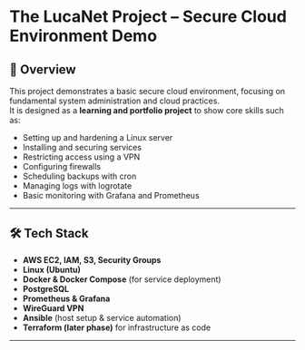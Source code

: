 # The LucaNet Project – Secure Cloud Environment Demo

## 📌 Overview  
This project demonstrates a basic secure cloud environment, focusing on fundamental system administration and cloud practices.  
It is designed as a **learning and portfolio project** to show core skills such as:  
- Setting up and hardening a Linux server  
- Installing and securing services  
- Restricting access using a VPN  
- Configuring firewalls  
- Scheduling backups with cron  
- Managing logs with logrotate  
- Basic monitoring with Grafana and Prometheus  

---

## 🛠️ Tech Stack  
- **AWS EC2, IAM, S3, Security Groups**  
- **Linux (Ubuntu)**  
- **Docker & Docker Compose** (for service deployment)  
- **PostgreSQL**  
- **Prometheus & Grafana**  
- **WireGuard VPN**  
- **Ansible** (host setup & service automation)  
- **Terraform (later phase)** for infrastructure as code  

---

